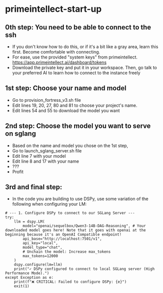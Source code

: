 # primeintellect-start-up

## 0th step: You need to be able to connect to the ssh
- If you don't know how to do this, or if it's a bit like a gray area, learn this first. Become comfortable with connecting.
- For ease, use the provided "system keys" from primeintellect. https://app.primeintellect.ai/dashboard/tokens
- Download the private key and put it in your workspace. Then, go talk to your preferred AI to learn how to connect to the instance freely

## 1st step: Choose your name and model

- Go to provision_fortress_v3.sh file 
- Edit lines 19, 20, 27, 80 and 81 to choose your project's name.
- Edit lines 54 and 55 to download the model you want

## 2nd step: Choose the model you want to serve on sglang

- Based on the name and model you chose on the 1st step,
- Go to launch_sglang_server.sh file
- Edit line 7 with your model
- Edit line 8 and 17 with your name
- ???
- Profit

## 3rd and final step:

- In the code you are building to use DSPy, use some variation of the following when configuring your LM:
```
# --- 1. Configure DSPy to connect to our SGLang Server ---
try:
    llm = dspy.LM(
        model="openai/sequelbox/Qwen3-14B-DAG-Reasoning", # Your downloaded model goes here! Note that it goes with openai at the beginning because it's an OpenAI Compatible endpoint!
        api_base="http://localhost:7501/v1",
        api_key="local",
        model_type="chat",
        # Unchain the model: Increase max_tokens
        max_tokens=12000
    )
    dspy.configure(lm=llm)
    print("✓ DSPy configured to connect to local SGLang server (High Performance Mode).")
except Exception as e:
    print(f"❌ CRITICAL: Failed to configure DSPy: {e}")
    exit(1)
```





